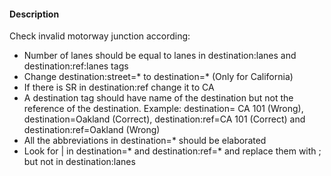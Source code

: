 #### Description

Check invalid motorway junction according:

-  Number of lanes should be equal to lanes in destination:lanes and destination:ref:lanes tags
-  Change destination:street=* to destination=* (Only for California)
-  If there is SR in destination:ref change it to CA
-  A destination tag should have name of the destination but not the reference of the destination.
   Example: destination= CA 101 (Wrong), destination=Oakland (Correct), destination:ref=CA 101 (Correct) and destination:ref=Oakland (Wrong)
-  All the abbreviations in destination=* should be elaborated
-  Look for | in destination=* and destination:ref=* and replace them with ; but not in destination:lanes





